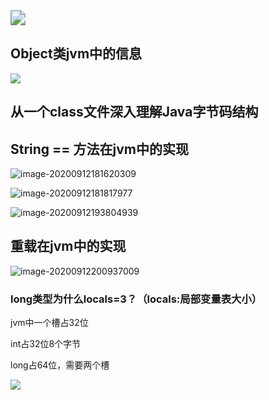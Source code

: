 <img src="http://www.micheal.wang:10020/mongo/read/5f43dc4e9c5fd27c4ff5d8d8" style="zoom:150%;" />

## Object类jvm中的信息

![](http://www.micheal.wang:10020/mongo/read/5f43e7989c5fd27c4ff5d8da)

## 从一个class文件深入理解Java字节码结构

[从一个class文件深入理解Java字节码结构]: https://blog.csdn.net/u011810352/article/details/80316870



## String == 方法在jvm中的实现

![image-20200912181620309](D:\workspace\git\onenote\imageFiles\image-20200912181620309.png)

![image-20200912181817977](D:\workspace\git\onenote\imageFiles\image-20200912181817977.png)



![image-20200912193804939](D:\workspace\git\onenote\imageFiles\image-20200912193804939.png)



## 重载在jvm中的实现

![image-20200912200937009](D:\workspace\git\onenote\imageFiles\image-20200912200937009.png)

### long类型为什么locals=3？（locals:局部变量表大小）

jvm中一个槽占32位

 int占32位8个字节

 long占64位，需要两个槽

![](D:\workspace\git\onenote\imageFiles\jvm-locals.jpg)













